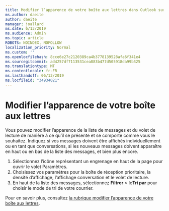```yaml
---
title: Modifier l’apparence de votre boîte aux lettres dans Outlook sur le Web
ms.author: daeite
author: daeite
manager: joallard
ms.date: 6/13/2019
ms.audience: Admin
ms.topic: article
ROBOTS: NOINDEX, NOFOLLOW
localization_priority: Normal
ms.custom: ''
ms.openlocfilehash: 8cce6e27c2120389ca4b3778139528afa6f341e4
ms.sourcegitcommit: ad4257df7113531cea883b477d505918da99b325
ms.translationtype: MT
ms.contentlocale: fr-FR
ms.lasthandoff: 06/13/2019
ms.locfileid: "34934021"
---
```

# <a name="change-the-look-of-your-mailbox"></a>Modifier l’apparence de votre boîte aux lettres

Vous pouvez modifier l’apparence de la liste de messages et du volet de lecture de manière à ce qu’il se présente et se comporte comme vous le souhaitez. Indiquez si vos messages doivent être affichés individuellement ou en tant que conversations, si les nouveaux messages doivent apparaître en haut ou en bas de la liste des messages, et bien plus encore.

1. Sélectionnez l’icône représentant un engrenage en haut de la page pour ouvrir le volet Paramètres.
1. Choisissez vos paramètres pour la boîte de réception prioritaire, la densité d’affichage, l’affichage conversation et le volet de lecture.
1. En haut de la liste des messages, sélectionnez **Filtrer** > le**Tri par** pour choisir le mode de tri de votre courrier.

Pour en savoir plus, consultez [la rubrique modifier l’apparence de votre boîte aux lettres](https://support.office.com/article/b41c2ecb-f23c-42b3-b7f8-659646d5e58c).